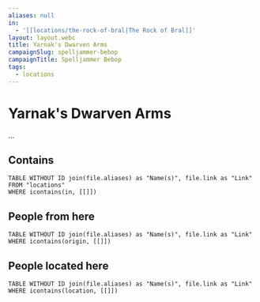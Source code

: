 ```yaml
---
aliases: null
in:
  - '[[locations/the-rock-of-bral|The Rock of Bral]]'
layout: layout.webc
title: Yarnak's Dwarven Arms
campaignSlug: spelljammer-bebop
campaignTitle: Spelljammer Bebop
tags:
  - locations
---
```

# Yarnak's Dwarven Arms

...

## Contains
```dataview
TABLE WITHOUT ID join(file.aliases) as "Name(s)", file.link as "Link"
FROM "locations"
WHERE icontains(in, [[]])
```

## People from here

```dataview
TABLE WITHOUT ID join(file.aliases) as "Name(s)", file.link as "Link"
WHERE icontains(origin, [[]])
```

## People located here

```dataview
TABLE WITHOUT ID join(file.aliases) as "Name(s)", file.link as "Link"
WHERE icontains(location, [[]])
```

